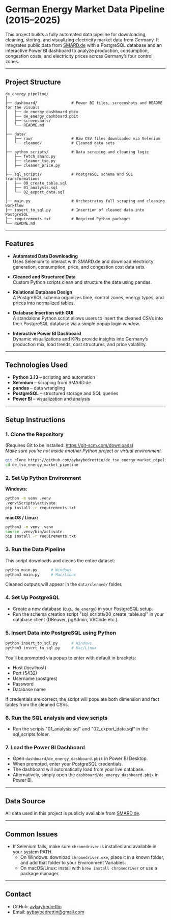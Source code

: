 # German Energy Market Data Pipeline (2015–2025)

This project builds a fully automated data pipeline for downloading, cleaning, storing, and visualizing electricity market data from Germany. It integrates public data from [SMARD.de](https://www.smard.de/) with a PostgreSQL database and an interactive Power BI dashboard to analyze production, consumption, congestion costs, and electricity prices across Germany’s four control zones.

---

## Project Structure

```text
de_energy_pipeline/
│
├── dashboard/               # Power BI files, screenshots and README for the visuals
│   ├── de_energy_dashboard.pbix
│   ├── de_energy_dashboard.pbit
│   ├── screenshots/
│   └── README.md
│
├── data/
│   ├── raw/                 # Raw CSV files downloaded via Selenium
│   └── cleaned/             # Cleaned data sets
│
├── python_scripts/          # Data scraping and cleaning logic
│   ├── fetch_smard.py
│   ├── cleaner_tso.py
│   ├── cleaner_price.py
│
├── sql_scripts/             # PostgreSQL schema and SQL transformations
│   ├── 00_create_table.sql
│   ├── 01_analysis.sql
│   └── 02_export_data.sql
│
├── main.py                  # Orchestrates full scraping and cleaning workflow
├── insert_to_sql.py         # Insertion of cleaned data into PostgreSQL
├── requirements.txt         # Required Python packages
└── README.md
```

---

## Features

- **Automated Data Downloading**  
  Uses Selenium to interact with SMARD.de and download electricity generation, consumption, price, and congestion cost data sets.

- **Cleaned and Structured Data**  
  Custom Python scripts clean and structure the data using pandas.

- **Relational Database Design**  
  A PostgreSQL schema organizes time, control zones, energy types, and prices into normalized tables.

- **Database Insertion with GUI**  
  A standalone Python script allows users to insert the cleaned CSVs into their PostgreSQL database via a simple popup login window.

- **Interactive Power BI Dashboard**  
  Dynamic visualizations and KPIs provide insights into Germany’s production mix, load trends, cost structures, and price volatility.

---

## Technologies Used

- **Python 3.13** – scripting and automation  
- **Selenium** – scraping from SMARD.de  
- **pandas** – data wrangling  
- **PostgreSQL** – structured storage and SQL queries  
- **Power BI** – visualization and analysis

---

## Setup Instructions

### 1. Clone the Repository  
(Requires Git to be installed: https://git-scm.com/downloads)  
*Make sure you're not inside another Python project or virtual environment.*

```bash
git clone https://github.com/aybaybedrettin/de_tso_energy_market_pipeline.git
cd de_tso_energy_market_pipeline
```

### 2. Set Up Python Environment

**Windows:**
```bash
python -m venv .venv
.venv\Scripts\activate
pip install -r requirements.txt
```

**macOS / Linux:**
```bash
python3 -m venv .venv
source .venv/bin/activate
pip install -r requirements.txt
```

### 3. Run the Data Pipeline

This script downloads and cleans the entire dataset:

```bash
python main.py      # Windows
python3 main.py     # Mac/Linux
```

Cleaned outputs will appear in the `data/cleaned/` folder.

### 4. Set Up PostgreSQL

- Create a new database (e.g., `de_energy`) in your PostgreSQL setup.
- Run the schema creation script "sql_scripts/00_create_table.sql" in your database client (DBeaver, pgAdmin, VSCode etc.).


### 5. Insert Data into PostgreSQL using Python

```bash
python insert_to_sql.py      # Windows
python3 insert_to_sql.py     # Mac/Linux
```

You’ll be prompted via popup to enter with default in brackets:

- Host (localhost)
- Port (5432)
- Username (postgres)
- Password
- Database name

If credentials are correct, the script will populate both dimension and fact tables from the cleaned CSVs.

### 6. Run the SQL analysis and view scripts
- Run the scripts "01_analysis.sql" and "02_export_data.sql" in the sql_scripts folder.

### 7. Load the Power BI Dashboard

- Open `dashboard/de_energy_dashboard.pbit` in Power BI Desktop.
- When prompted, enter your PostgreSQL credentials.
- The dashboard will automatically load from your live database.
- Alternatively, simply open the `dashboard/de_energy_dashboard.pbix` in Power BI.

---

## Data Source

All data used in this project is publicly available from [SMARD.de](https://www.smard.de/).

---

## Common Issues

- If Selenium fails, make sure `chromedriver` is installed and available in your system PATH.  
  - On Windows: download `chromedriver.exe`, place it in a known folder, and add that folder to your Environment Variables.  
  - On macOS/Linux: install with `brew install chromedriver` or use a package manager.

---

## Contact

- GitHub: [aybaybedrettin](https://github.com/aybaybedrettin)  
- Email: aybaybedrettin@gmail.com
```